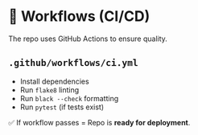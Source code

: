 # 🔄 Workflows (CI/CD)

The repo uses GitHub Actions to ensure quality.

## `.github/workflows/ci.yml`
- Install dependencies
- Run `flake8` linting
- Run `black --check` formatting
- Run `pytest` (if tests exist)

✅ If workflow passes = Repo is **ready for deployment**.

